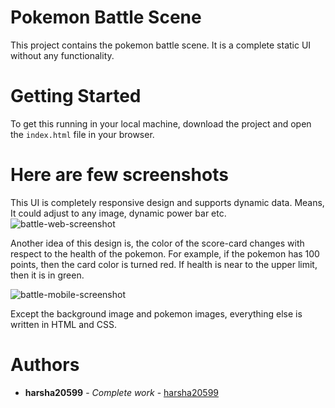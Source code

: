 # Pokemon Battle Scene

This project contains the pokemon battle scene. It is a complete static UI without any functionality.

# Getting Started

To get this running in your local machine, download the project and open the ``` index.html ``` file in your browser.

# Here are few screenshots

This UI is completely responsive design and supports dynamic data. Means, It could adjust to any image, dynamic power bar etc.
![battle-web-screenshot](https://user-images.githubusercontent.com/20438252/56309176-a12ab580-6166-11e9-80df-9b3bbff629f0.png)

Another idea of this design is, the color of the score-card changes with respect to the health of the pokemon. For example, if the pokemon has 100 points, then the card color is turned red. If health is near to the upper limit, then it is in green.

![battle-mobile-screenshot](https://user-images.githubusercontent.com/20438252/56309178-a1c34c00-6166-11e9-8bb0-577bbf5b4461.png)

Except the background image and pokemon images, everything else is written in HTML and CSS. 

# Authors

* **harsha20599** - *Complete work* - [harsha20599](https://github.com/harsha20599)

